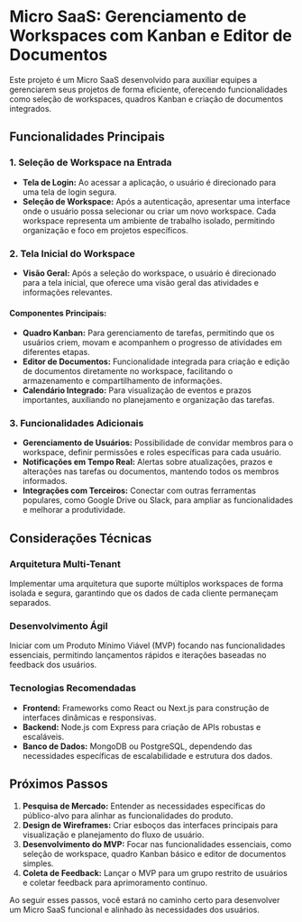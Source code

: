 # Micro SaaS: Gerenciamento de Workspaces com Kanban e Editor de Documentos

Este projeto é um Micro SaaS desenvolvido para auxiliar equipes a gerenciarem seus projetos de forma eficiente, oferecendo funcionalidades como seleção de workspaces, quadros Kanban e criação de documentos integrados.

## Funcionalidades Principais

### 1. Seleção de Workspace na Entrada

- **Tela de Login:** Ao acessar a aplicação, o usuário é direcionado para uma tela de login segura.
- **Seleção de Workspace:** Após a autenticação, apresentar uma interface onde o usuário possa selecionar ou criar um novo workspace. Cada workspace representa um ambiente de trabalho isolado, permitindo organização e foco em projetos específicos.

### 2. Tela Inicial do Workspace

- **Visão Geral:** Após a seleção do workspace, o usuário é direcionado para a tela inicial, que oferece uma visão geral das atividades e informações relevantes.

#### Componentes Principais:
- **Quadro Kanban:** Para gerenciamento de tarefas, permitindo que os usuários criem, movam e acompanhem o progresso de atividades em diferentes etapas.
- **Editor de Documentos:** Funcionalidade integrada para criação e edição de documentos diretamente no workspace, facilitando o armazenamento e compartilhamento de informações.
- **Calendário Integrado:** Para visualização de eventos e prazos importantes, auxiliando no planejamento e organização das tarefas.

### 3. Funcionalidades Adicionais

- **Gerenciamento de Usuários:** Possibilidade de convidar membros para o workspace, definir permissões e roles específicas para cada usuário.
- **Notificações em Tempo Real:** Alertas sobre atualizações, prazos e alterações nas tarefas ou documentos, mantendo todos os membros informados.
- **Integrações com Terceiros:** Conectar com outras ferramentas populares, como Google Drive ou Slack, para ampliar as funcionalidades e melhorar a produtividade.

## Considerações Técnicas

### Arquitetura Multi-Tenant

Implementar uma arquitetura que suporte múltiplos workspaces de forma isolada e segura, garantindo que os dados de cada cliente permaneçam separados.

### Desenvolvimento Ágil

Iniciar com um Produto Mínimo Viável (MVP) focando nas funcionalidades essenciais, permitindo lançamentos rápidos e iterações baseadas no feedback dos usuários.

### Tecnologias Recomendadas

- **Frontend:** Frameworks como React ou Next.js para construção de interfaces dinâmicas e responsivas.
- **Backend:** Node.js com Express para criação de APIs robustas e escaláveis.
- **Banco de Dados:** MongoDB ou PostgreSQL, dependendo das necessidades específicas de escalabilidade e estrutura dos dados.

## Próximos Passos

1. **Pesquisa de Mercado:** Entender as necessidades específicas do público-alvo para alinhar as funcionalidades do produto.
2. **Design de Wireframes:** Criar esboços das interfaces principais para visualização e planejamento do fluxo de usuário.
3. **Desenvolvimento do MVP:** Focar nas funcionalidades essenciais, como seleção de workspace, quadro Kanban básico e editor de documentos simples.
4. **Coleta de Feedback:** Lançar o MVP para um grupo restrito de usuários e coletar feedback para aprimoramento contínuo.

Ao seguir esses passos, você estará no caminho certo para desenvolver um Micro SaaS funcional e alinhado às necessidades dos usuários.
